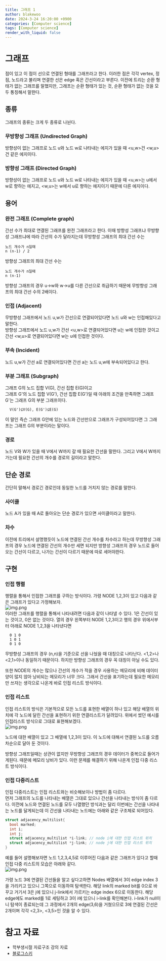 ```yaml
---
title: 그래프 1
author: blakewoo
date: 2024-3-24 16:20:00 +0900
categories: [Computer science]
tags: [Computer science]
render_with_liquid: false
---
```


# 그래프
점이 있고 이 점이 선으로 연결된 형태를 그래프라고 한다.
이러한 점은 각각 vertex, 정점, 노드라고 불리며 연결한 선은 edge 혹은 간선이라고 부른다.
이전에 트리는 순환 형태가 없는 그래프를 말했지만, 그래프는 순환 형태가 있는 것, 순환 형태가
없는 것을 모두 통칭해서 말한다.

## 종류
그래프의 종류는 크게 두 종류로 나뉜다.
### 무방향성 그래프 (Undirected Graph)
방향성이 없는 그래프로 노드 u와 노드 w로 나타내는 에지가 있을 때
<u,w>건 <w,u>건 같은 에지이다.

### 방향성 그래프 (Directed Graph)
방향성이 없는 그래프로 노드 u와 노드 w로 나타내는 에지가 있을 때
<u,w>는 u에서 w로 향하는 에지고, <w,u>는 w에서 u로 향하는 에지이기 때문에 다른 에지이다.

## 용어

### 완전 그래프 (Complete graph)
간선 수가 최대로 연결된 그래프를 완전 그래프라고 한다.
이때 방향성 그래프냐 무방향성 그래프냐에 따라 간선의 수가 달라지는데
무방향성 그래프의 최대 간선 수는
```
노드 개수가 n일때
n (n-1) / 2
```
방향성 그래프의 최대 간선 수는
```
노드 개수가 n일때
n (n-1)
```
방향성 그래프의 경우 u->w와 w->u를 다른 간선으로 취급하기 때문에 
무방향성 그래프의 최대 간선 수의 2배이다.

### 인접 (Adjacent)
무방향성 그래프에서 노드 u,w가 간선으로 연결되어있다면 노드 u와 w는 인접해있다고 말한다.   
방향성 그래프에서 노드 u,w가 간선 <u,w>로 연결되어있다면 u는 w에 인접한 것이고
간선 <w,u>로 연결되어있다면 w는 u에 인접한 것이다.

### 부속 (Incident)
노드 u,w가 간선 a로 연결되어있다면 간선 a는 노드 u,w에 부속되어있다고 한다.

### 부분 그래프 (Subgraph)
그래프 G의 노드 집합 V(G), 간선 집합 E(G)이고   
그래프 G'의 노드 집합 V(G'), 간선 집합 E(G')일 때 아래의 조건을 만족하면
그래프 G'는 그래프 G의 부분 그래프이다.
```
  V(G')⊆V(G), E(G')⊆E(G)
```
이 말인 즉슨 그래프 G안에 있는 노드와 간선만으로 그래프가 구성되어있다면
그 그래프는 그래프 G의 부분이라는 말이다.

### 경로
노드 V와 W가 있을 때 V에서 W까지 갈 때 필요한 간선을 말한다.
그리고 V에서 W까지 가는데 필요한 간선의 개수를 경로의 길이라고 말한다.

## 단순 경로
간단히 말해서 경로긴 경로인데 동일한 노드를 거치지 않는 경로를 말한다.

### 사이클
노드 A가 있을 때 A로 돌아오는 단순 경로가 있으면 사이클이라고 말한다.

### 차수
이전에 트리에서 설명했듯이 노드에 연결된 간선 개수를 차수라고 하는데
무방향성 그래프의 경우 노드에 연결된 간선의 개수만 세면 되지만
방향성 그래프의 경우 노드로 들어오는 간선이 다르고, 나가는 간선이 다르기 때문에
따로 세어야한다.

## 구현
### 인접 행렬
행렬을 통해서 인접한 그래프를 구하는 방식이다.
가령 NODE 1,2,3이 있고 다음과 같은 그래프가 있다고 가정해보자.   
![img.png](/assets/blog/cs/graph/adjacency_array_img.png)   
이러한 그래프를 행렬을 통해서 나타내려면 다음과 같이 나타낼 수 있다.
1은 간선이 있는 것이고, 0은 없는 것이다.
열의 경우 왼쪽부터 NODE 1,2,3이고 행의 경우 위에서부터 아래로 NODE 1,2,3을 나타낸다면
```
  0 1 0
  1 0 1
  0 1 0
```
무방향성 그래프의 경우 (n,n)을 기준으로 선을 나눴을 때 대칭으로 나타난다.
<1,2>나 <2,1>이나 동일하기 때문이다.
하지만 방향성 그래프의 경우 꼭 대칭이 아닐 수도 있다.

또한 NODE의 개수는 많으나 간선의 개수가 적을 경우 사용하는 메모리에 비해
데이터 양이 많지 않아 낭비되는 메모리가 너무 크다.
그래서 간선을 표기하는데 필요한 메모리만 쓰자는 생각으로 나온게
바로 인접 리스트 방식이다.

### 인접 리스트
인접 리스트의 방식은 기본적으로 모든 노드를 표현한 배열이 하나 있고 해당 배열의 위치에
각 노드에 달린 간선을 표현하기 위한 연결리스트가 달려있다.
위에서 썼던 예시를 인접리스트 방식으로 그대로 표현해보겠다.   
![img.png](/assets/blog/cs/graph/adjacency_list_img.png)

노드에 대한 배열이 있고 그 배열에 1,2,3이 있다. 이 노드에 대해서 연결된 노드를 오름차순으로
달아 둔 것이다.

방향성 그래프일때는 상관이 없지만 무방향성 그래프의 경우 데이터가 중복으로 들어가게된다.
때문에 메모리 낭비가 있다.
이런 문제를 해결하기 위해 나온게 인접 다중 리스트 방식이다.

### 인접 다중리스트
인접 다중리스트는 인접 리스트와는 비슷해보이나 방법이 좀 다르다.   
먼저 그래프의 노드를 나타내는 배열은 그대로 있으나 간선을 나타내는 방식이 좀 다르다.
이전에 노드와 연결된 노드를 모두 나열했던 방식과는 달리 이번에는 간선을 나타내는 노드를 달게되는데
이 간선을 나타내는 노드에는 아래와 같은 구조체로 되어있다.   
```cpp
struct adjacency_multilist{
  bool marked;
  int i;
  int j;
  struct adjacency_multilist *i-link; // node i에 대한 인접 리스트 위치
  struct adjacency_multilist *j-link; // node j에 대한 인접 리스트 위치
}
```
예를 들어 설명해보자면
노드 1,2,3,4,5로 이루어진 다음과 같은 그래프가 있다고 할때 인접 다중 리스트의 모습은 아래와 같다.   
![img.png](/assets/blog/cs/graph/adjacency_multilist_img.png)

가령 노드 3에 연결된 간선들을 알고 싶다고하면 Nodes 배열에서 3이 edge index 3을 가리키고
있으니 그쪽으로 이동하여 탐색한다. 해당 link의 marked bit를 0으로 바꾸고 거기서 3은
j에 있으니 j-link에서 가르키는 edge index 6으로 이동한다. 해당 edge에도 marked를 1로 세팅하고
3이 i에 있으니 i-link를 확인해본다. i-link가 null이니 탐색이 종료되는데 그 과정에서
2개의 edge(3,6)을 거쳤으므로 3에 연결된 간선은 2개이며 각각 <2,3>, <3,5>인 것을 알 수 있다.


# 참고 자료
- 학부생시절 자료구조 강의 자료
- [블로그스키](https://m.blog.naver.com/qkrqhalsla/220732905229) 
